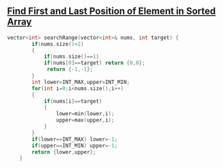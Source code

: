 ## [ Find First and Last Position of Element in Sorted Array](https://leetcode.com/problems/find-first-and-last-position-of-element-in-sorted-array/)
```cpp
vector<int> searchRange(vector<int>& nums, int target) {
        if(nums.size()<2)
        {
            if(nums.size()==1)
            if(nums[0]==target) return {0,0};
             return {-1,-1};
        }
        int lower=INT_MAX,upper=INT_MIN;
        for(int i=0;i<nums.size();i++)
        {
            if(nums[i]==target)
            {
                lower=min(lower,i);
                upper=max(upper,i);
            }
        }
        if(lower==INT_MAX) lower=-1;
        if(upper==INT_MIN) upper=-1;
        return {lower,upper};
    }
```

